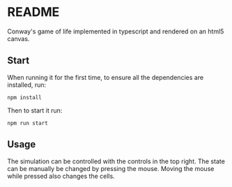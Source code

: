 # README

Conway's game of life implemented in typescript and rendered on an html5 canvas.

## Start

When running it for the first time, to ensure all the dependencies are installed, run:

``` npm install ```

Then to start it run:

```npm run start```

## Usage

The simulation can be controlled with the controls in the top right. The state can be manually be changed by pressing the mouse. Moving the mouse while pressed also changes the cells.